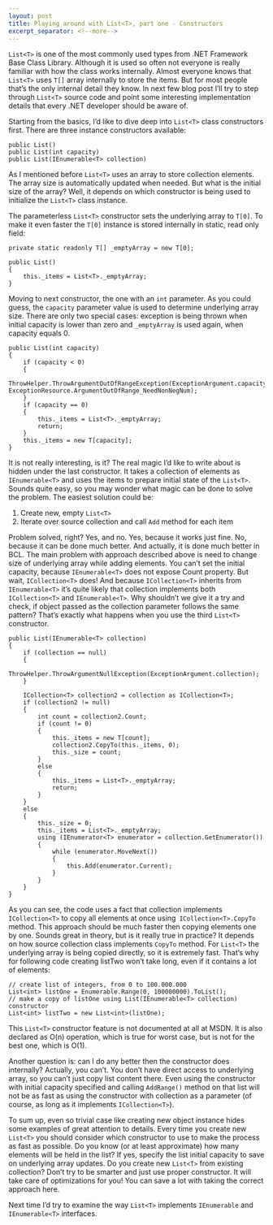 ```yaml
---
layout: post
title: Playing around with List<T>, part one - Constructors
excerpt_separator: <!--more-->
---
```


`List<T>` is one of the most commonly used types from .NET Framework Base Class Library. Although it is used so often not everyone is really familiar with how the class works internally. Almost everyone knows that `List<T>` uses `T[]` array internally to store the items. But for most people that’s the only internal detail they know. In next few blog post I’ll try to step through `List<T>` source code and point some interesting implementation details that every .NET developer should be aware of.

<!--more-->

Starting from the basics, I’d like to dive deep into `List<T>` class constructors first. There are three instance constructors available:

```
public List()
public List(int capacity)
public List(IEnumerable<T> collection)
```

As I mentioned before `List<T>` uses an array to store collection elements. The array size is automatically updated when needed. But what is the initial size of the array? Well, it depends on which constructor is being used to initialize the `List<T>` class instance.

The parameterless `List<T>` constructor sets the underlying array to `T[0]`. To make it even faster the `T[0]` instance is stored internally in static, read only field:

```
private static readonly T[] _emptyArray = new T[0];

public List()
{
    this._items = List<T>._emptyArray;
}
```

Moving to next constructor, the one with an `int` parameter. As you could guess, the `capacity` parameter value is used to determine underlying array size. There are only two special cases: exception is being thrown when initial capacity is lower than zero and `_emptyArray` is used again, when capacity equals 0.

```
public List(int capacity)
{
    if (capacity < 0)
    {
        ThrowHelper.ThrowArgumentOutOfRangeException(ExceptionArgument.capacity, ExceptionResource.ArgumentOutOfRange_NeedNonNegNum);
    }
    if (capacity == 0)
    {
        this._items = List<T>._emptyArray;
        return;
    }
    this._items = new T[capacity];
}
```

It is not really interesting, is it? The real magic I’d like to write about is hidden under the last constructor. It takes a collection of elements as `IEnumerable<T>` and uses the items to prepare initial state of the `List<T>`. Sounds quite easy, so you may wonder what magic can be done to solve the problem. The easiest solution could be:

1. Create new, empty `List<T>`
2. Iterate over source collection and call `Add` method for each item

Problem solved, right? Yes, and no. Yes, because it works just fine. No, because it can be done much better. And actually, it is done much better in BCL.
The main problem with approach described above is need to change size of underlying array while adding elements. You can’t set the initial capacity, because `IEnumerable<T>` does not expose Count property. But wait, `ICollection<T>` does! And because `ICollection<T>` inherits from `IEnumerable<T>` it’s quite likely that collection implements both `ICollection<T>` and `IEnumerable<T>`. Why shouldn’t we give it a try and check, if object passed as the collection parameter follows the same pattern? That’s exactly what happens when you use the third `List<T>` constructor.

```
public List(IEnumerable<T> collection)
{
    if (collection == null)
    {
        ThrowHelper.ThrowArgumentNullException(ExceptionArgument.collection);
    }

    ICollection<T> collection2 = collection as ICollection<T>;
    if (collection2 != null)
    {
        int count = collection2.Count;
        if (count != 0)
        {
            this._items = new T[count];
            collection2.CopyTo(this._items, 0);
            this._size = count;
        }
        else
        {
            this._items = List<T>._emptyArray;
            return;
        }
    }
    else
    {
        this._size = 0;
        this._items = List<T>._emptyArray;
        using (IEnumerator<T> enumerator = collection.GetEnumerator())
        {
            while (enumerator.MoveNext())
            {
                this.Add(enumerator.Current);
            }
        }
    }
}
```

As you can see, the code uses a fact that collection implements `ICollection<T>` to copy all elements at once using` ICollection<T>.CopyTo` method. This approach should be much faster then copying elements one by one. Sounds great in theory, but is it really true in practice? It depends on how source collection class implements `CopyTo` method. For `List<T>` the underlying array is being copied directly, so it is extremely fast. That’s why for following code creating listTwo won’t take long, even if it contains a lot of elements:

```
// create list of integers, from 0 to 100.000.000
List<int> listOne = Enumerable.Range(0, 100000000).ToList();
// make a copy of listOne using List(IEnumerable<T> collection) constructor
List<int> listTwo = new List<int>(listOne);
```

This `List<T>` constructor feature is not documented at all at MSDN. It is also declared as O(n) operation, which is true for worst case, but is not for the best one, which is O(1).

Another question is: can I do any better then the constructor does internally? Actually, you can’t. You don’t have direct access to underlying array, so you can’t just copy list content there. Even using the constructor with initial capacity specified and calling `AddRange()` method on that list will not be as fast as using the constructor with collection as a parameter (of course, as long as it implements `ICollection<T>`).

To sum up, even so trivial case like creating new object instance hides some examples of great attention to details. Every time you create new `List<T>` you should consider which constructor to use to make the process as fast as possible. Do you know (or at least approximate) how many elements will be held in the list? If yes, specify the list initial capacity to save on underlying array updates. Do you create new `List<T>` from existing collection? Don’t try to be smarter and just use proper constructor. It will take care of optimizations for you! You can save a lot with taking the correct approach here.

Next time I’d try to examine the way `List<T>` implements `IEnumerable` and `IEnumerable<T>` interfaces.